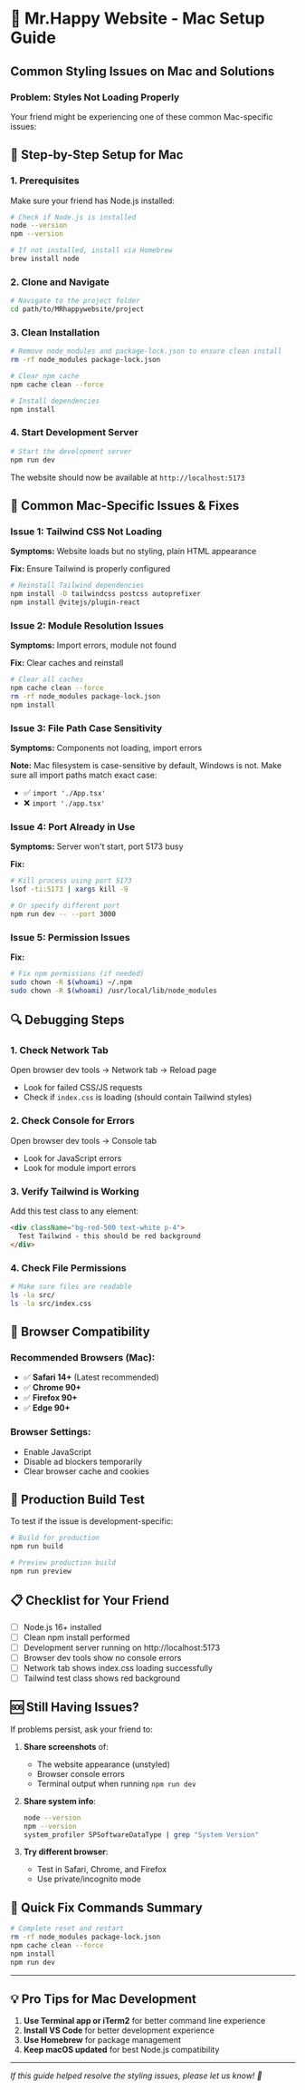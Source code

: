 # 🍎 Mr.Happy Website - Mac Setup Guide

## Common Styling Issues on Mac and Solutions

### Problem: Styles Not Loading Properly
Your friend might be experiencing one of these common Mac-specific issues:

## 🔧 Step-by-Step Setup for Mac

### 1. Prerequisites
Make sure your friend has Node.js installed:
```bash
# Check if Node.js is installed
node --version
npm --version

# If not installed, install via Homebrew
brew install node
```

### 2. Clone and Navigate
```bash
# Navigate to the project folder
cd path/to/MRhappywebsite/project
```

### 3. Clean Installation
```bash
# Remove node_modules and package-lock.json to ensure clean install
rm -rf node_modules package-lock.json

# Clear npm cache
npm cache clean --force

# Install dependencies
npm install
```

### 4. Start Development Server
```bash
# Start the development server
npm run dev
```

The website should now be available at `http://localhost:5173`

## 🚨 Common Mac-Specific Issues & Fixes

### Issue 1: Tailwind CSS Not Loading
**Symptoms:** Website loads but no styling, plain HTML appearance

**Fix:** Ensure Tailwind is properly configured
```bash
# Reinstall Tailwind dependencies
npm install -D tailwindcss postcss autoprefixer
npm install @vitejs/plugin-react
```

### Issue 2: Module Resolution Issues
**Symptoms:** Import errors, module not found

**Fix:** Clear caches and reinstall
```bash
# Clear all caches
npm cache clean --force
rm -rf node_modules package-lock.json
npm install
```

### Issue 3: File Path Case Sensitivity
**Symptoms:** Components not loading, import errors

**Note:** Mac filesystem is case-sensitive by default, Windows is not. Make sure all import paths match exact case:
- ✅ `import './App.tsx'` 
- ❌ `import './app.tsx'`

### Issue 4: Port Already in Use
**Symptoms:** Server won't start, port 5173 busy

**Fix:**
```bash
# Kill process using port 5173
lsof -ti:5173 | xargs kill -9

# Or specify different port
npm run dev -- --port 3000
```

### Issue 5: Permission Issues
**Fix:**
```bash
# Fix npm permissions (if needed)
sudo chown -R $(whoami) ~/.npm
sudo chown -R $(whoami) /usr/local/lib/node_modules
```

## 🔍 Debugging Steps

### 1. Check Network Tab
Open browser dev tools → Network tab → Reload page
- Look for failed CSS/JS requests
- Check if `index.css` is loading (should contain Tailwind styles)

### 2. Check Console for Errors
Open browser dev tools → Console tab
- Look for JavaScript errors
- Look for module import errors

### 3. Verify Tailwind is Working
Add this test class to any element:
```html
<div className="bg-red-500 text-white p-4">
  Test Tailwind - this should be red background
</div>
```

### 4. Check File Permissions
```bash
# Make sure files are readable
ls -la src/
ls -la src/index.css
```

## 📱 Browser Compatibility

### Recommended Browsers (Mac):
- ✅ **Safari 14+** (Latest recommended)
- ✅ **Chrome 90+**
- ✅ **Firefox 90+**
- ✅ **Edge 90+**

### Browser Settings:
- Enable JavaScript
- Disable ad blockers temporarily
- Clear browser cache and cookies

## 🚀 Production Build Test

To test if the issue is development-specific:
```bash
# Build for production
npm run build

# Preview production build
npm run preview
```

## 📋 Checklist for Your Friend

- [ ] Node.js 16+ installed
- [ ] Clean npm install performed
- [ ] Development server running on http://localhost:5173
- [ ] Browser dev tools show no console errors
- [ ] Network tab shows index.css loading successfully
- [ ] Tailwind test class shows red background

## 🆘 Still Having Issues?

If problems persist, ask your friend to:

1. **Share screenshots** of:
   - The website appearance (unstyled)
   - Browser console errors
   - Terminal output when running `npm run dev`

2. **Share system info**:
   ```bash
   node --version
   npm --version
   system_profiler SPSoftwareDataType | grep "System Version"
   ```

3. **Try different browser**:
   - Test in Safari, Chrome, and Firefox
   - Use private/incognito mode

## 🔧 Quick Fix Commands Summary

```bash
# Complete reset and restart
rm -rf node_modules package-lock.json
npm cache clean --force
npm install
npm run dev
```

---

## 💡 Pro Tips for Mac Development

1. **Use Terminal app or iTerm2** for better command line experience
2. **Install VS Code** for better development experience
3. **Use Homebrew** for package management
4. **Keep macOS updated** for best Node.js compatibility

---

*If this guide helped resolve the styling issues, please let us know! 🎉*